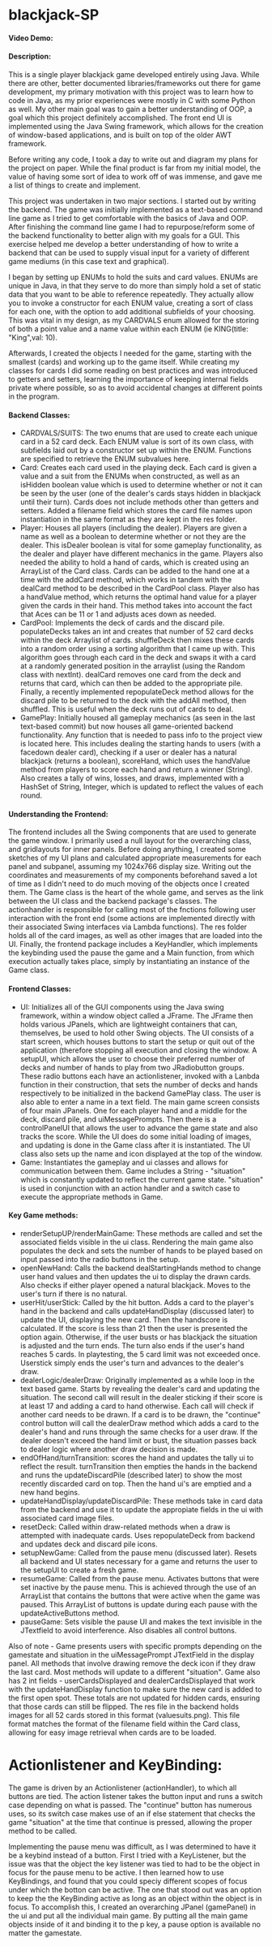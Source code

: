 # blackjack-SP
#### Video Demo: <URL Pending>
#### Description:
This is a single player blackjack game developed entirely using Java. While there are other, better documented libraries/frameworks out there for game development, my primary motivation with this project was to learn how to code in Java, as my prior experiences were mostly in C with some Python as well. My other main goal was to gain a better understanding of OOP, a goal which this project definitely accomplished. The front end UI is implemented using the Java Swing framework, which allows for the creation of window-based applications, and is built on top of the older AWT framework.
  
  Before writing any code, I took a day to write out and diagram my plans for the project on paper. While the final product is far from my initial model, the value of having some sort of idea to work off of was immense, and gave me a list of things to create and implement.
  
  This project was undertaken in two major sections. I started out by writing the backend. The game was initially implemented as a text-based command line game as I tried to get comfortable with the basics of Java and OOP. After finishing the command line game I had to repurpose/reform some of the backend functionality to better align with my goals for a GUI. This exercise helped me develop a better understanding of how to write a backend that can be used to supply visual input for a variety of different game mediums (in this case text and graphical).
  
  I began by setting up ENUMs to hold the suits and card values. ENUMs are unique in Java, in that they serve to do more than simply hold a set of static data that you want to be able to reference repeatedly. They actually allow you to invoke a constructor for each ENUM value, creating a sort of class for each one, with the option to add additional subfields of your choosing. This was vital in my design, as my CARDVALS enum allowed for the storing of both a point value and a name value within each ENUM (ie KING(title: "King",val: 10). 
  
  Afterwards, I created the objects I needed for the game, starting with the smallest (cards) and working up to the game itself. While creating my classes for cards I did some reading on best practices and was introduced to getters and setters, learning the importance of keeping internal fields private where possible, so as to avoid accidental changes at different points in the program.
  #### Backend Classes:
  - CARDVALS/SUITS: The two enums that are used to create each unique card in a 52 card deck. Each ENUM value is sort of its own class, with subfields laid out by a constructor set up within the ENUM. Functions are specified to retrieve the ENUM subvalues here.
  - Card: Creates each card used in the playing deck. Each card is given a value and a suit from the ENUMs when constructed, as well as an isHidden boolean value which is used to determine whether or not it can be seen by the user (one of the dealer's cards stays hidden in blackjack until their turn). Cards does not include methods other than getters and setters. Added a filename field which stores the card file names upon instantiation in the same format as they are kept in the res folder.
  - Player: Houses all players (including the dealer). Players are given a name as well as a boolean to determine whether or not they are the dealer. This isDealer boolean is vital for some gameplay functionality, as the dealer and player have different mechanics in the game. Players also needed the ability to hold a hand of cards, which is created using an ArrayList of the Card class. Cards can be added to the hand one at a time with the addCard method, which works in tandem with the dealCard method to be described in the CardPool class. Player also has a handValue method, which returns the optimal hand value for a player given the cards in their hand. This method takes into account the fact that Aces can be 11 or 1 and adjusts aces down as needed.
  - CardPool: Implements the deck of cards and the discard pile. populateDecks takes an int and creates that number of 52 card decks within the deck Arraylist of cards. shuffleDeck then mixes these cards into a random order using a sorting algorithm that I came up with. This algorithm goes through each card in the deck and swaps it with a card at a randomly generated position in the arraylist (using the Random class with nextInt). dealCard removes one card from the deck and returns that card, which can then be added to the appropriate pile. Finally, a recently implemented repopulateDeck method allows for the discard pile to be returned to the deck with the addAll method, then shuffled. This is useful when the deck runs out of cards to deal.
  - GamePlay: Initially housed all gameplay mechanics (as seen in the last text-based commit) but now houses all game-oriented backend functionality. Any function that is needed to pass info to the project view is located here. This includes dealing the starting hands to users (with a facedown dealer card), checking if a user or dealer has a natural blackjack (returns a boolean), scoreHand, which uses the handValue method from players to score each hand and return a winner (String). Also creates a tally of wins, losses, and draws, implemented with a HashSet of String, Integer, which is updated to reflect the values of each round.
 #### Understanding the Frontend:
  The frontend includes all the Swing components that are used to generate the game window. I primarily used a null layout for the overarching class, and gridlayouts for inner panels. Before doing anything, I created some sketches of my UI plans and calculated appropriate measurements for each panel and subpanel, assuming my 1024x766 display size. Writing out the coordinates and measurements of my components beforehand saved a lot of time as I didn't need to do much moving of the objects once I created them. The Game class is the heart of the whole game, and serves as the link between the UI class and the backend package's classes. The actionhandler is responsible for calling most of the fnctions following user interaction with the front end (some actions are implemented directly with their associated Swing interfaces via Lambda functions). The res folder holds all of the card images, as well as other images that are loaded into the UI. Finally, the frontend package includes a KeyHandler, which implements the keybinding used the pause the game and a Main function, from which execution actually takes place, simply by instantiating an instance of the Game class.
  #### Frontend Classes:
  - UI: Initializes all of the GUI components using the Java swing framework, within a window object called a JFrame. The JFrame then holds various JPanels, which are lightweight containers that can, themselves, be used to hold other Swing objects. The UI consists of a start screen, which houses buttons to start the setup or quit out of the application (therefore stopping all execution and closing the window. A setupUI, which allows the user to choose their preferred number of decks and number of hands to play from two JRadiobutton groups. These radio buttons each have an actionlistener, invoked with a Lanbda function in their construction, that sets the number of decks and hands respectively to be initialized in the backend GamePlay class. The user is also able to enter a name in a text field.
  The main game screen consists of four main JPanels. One for each player hand and a middle for the deck, discard pile, and uiMessagePrompts. Then there is a controlPanelUI that allows the user to advance the game state and also tracks the score. While the UI does do some initial loading of images, and updating is done in the Game class after it is instantiated. The UI class also sets up the name and icon displayed at the top of the window.
  - Game: Instantiates the gameplay and ui classes and allows for communication between them. Game includes a String - "situation" which is constantly updated to reflect the current game state. "situation" is used in conjunction with an action handler and a switch case to execute the appropriate methods in Game.
  #### Key Game methods:
  - renderSetupUP/renderMainGame: These methods are called and set the associated fields visible in the ui class. Rendering the main game also populates the deck and sets the number of hands to be played based on input passed into the radio buttons in the setup.
  - openNewHand: Calls the backend dealStartingHands method to change user hand values and then updates the ui to display the drawn cards. Also checks if either player opened a natural blackjack. Moves to the user's turn if there is no natural.
  - userHit/userStick: Called by the hit button. Adds a card to the player's hand in the backend and calls updateHandDisplay (discussed later) to update the UI, displaying the new card. Then the handscore is calculated. If the score is less than 21 then the user is presented the option again. Otherwise, if the user busts or has blackjack the situation is adjusted and the turn ends. The turn also ends if the user's hand reaches 5 cards. In playtesting, the 5 card limit was not exceeded once. Userstick simply ends the user's turn and advances to the dealer's draw.
  - dealerLogic/dealerDraw: Originally implemented as a while loop in the text based game. Starts by revealing the dealer's card and updating the situation. The second call will result in the dealer sticking if their score is at least 17 and adding a card to hand otherwise. Each call will check if another card needs to be drawn. If a card is to be drawn, the "continue" control button will call the dealerDraw method which adds a card to the dealer's hand and runs through the same checks for a user draw. If the dealer doesn't exceed the hand limit or bust, the situation passes back to dealer logic where another draw decision is made.
  - endOfHand/turnTransition: scores the hand and updates the tally ui to reflect the result. turnTransition then empties the hands in the backend and runs the updateDiscardPile (described later) to show the most recently discarded card on top. Then the hand ui's are emptied and a new hand begins.
  - updateHandDisplay/updateDiscardPile: These methods take in card data from the backend and use it to update the appropiate fields in the ui with associated card image files.
  - resetDeck: Called within draw-related methods when a draw is attempted with inadequate cards. Uses repopulateDeck from backend and updates deck and discard pile icons.
  - setupNewGame: Called from the pause menu (discussed later). Resets all backend and UI states necessary for a game and returns the user to the setupUI to create a fresh game.
  - resumeGame: Called from the pause menu. Activates buttons that were set inactive by the pause menu. This is achieved through the use of an ArrayList that contains the buttons that were active when the game was paused. This ArrayList of buttons is update during each pause with the updateActiveButtons method.
  - pauseGame: Sets visible the pause UI and makes the text invisible in the JTextfield to avoid interference. Also disables all control buttons.
  
  Also of note - Game presents users with specific prompts depending on the gamestate and situation in the uiMessagePrompt JTextField in the display panel. All methods that involve drawing remove the deck icon if they draw the last card. Most methods will update to a different "situation". Game also has 2 int fields - userCardsDisplayed and dealerCardsDisplayed that work with the updateHandDisplay function to make sure the new card is added to the first open spot. These totals are not updated for hidden cards, ensuring that those cards can still be flipped. The res file in the backend holds images for all 52 cards stored in this format (valuesuits.png). This file format matches the format of the filename field within the Card class, allowing for easy image retrieval when cards are to be loaded. 
  # Actionlistener and KeyBinding:
  The game is driven by an Actionlistener (actionHandler), to which all buttons are tied. The action listener takes the button input and runs a switch case depending on what is passed. The "continue" button has numerous uses, so its switch case makes use of an if else statement that checks the game "situation" at the time that continue is pressed, allowing the proper method to be called. 
  
  Implementing the pause menu was difficult, as I was determined to have it be a keybind instead of a button. First I tried with a KeyListener, but the issue was that the object the key listener was tied to had to be the object in focus for the pause menu to be active. I then learned how to use KeyBindings, and found that you could speciy different scopes of focus under which the botton can be active. The one that stood out was an option to keep the the KeyBinding active as long as an object within the object is in focus. To accomplish this, I created an overarching JPanel (gamePanel) in the ui and put all the individual main game. By putting all the main game objects inside of it and binding it to the p key, a pause option is available no matter the gamestate.

  
  

